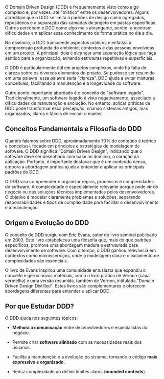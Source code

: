 O Domain Driven Design (DDD) é frequentemente visto como algo complexo e, por vezes, até "místico" entre os desenvolvedores. Alguns acreditam que o DDD se limita a padrões de design como agregados, repositórios e a separação das camadas do projeto em pastas específicas. Outros percebem o DDD como algo mais abrangente, porém, encontram dificuldades em aplicar esse conhecimento de forma prática no dia a dia.

Na essência, o DDD transcende aspectos práticos e enfatiza a compreensão profunda do ambiente, contextos e das pessoas envolvidas em um projeto. A principal ideia é alcançar uma separação lógica que faça sentido para a organização, evitando estruturas repetitivas e superficiais.

O DDD é particularmente útil em projetos complexos, onde há falta de clareza sobre os diversos elementos do projeto. Se pudesse ser resumido em uma palavra, essa palavra seria "clareza". DDD ajuda a evitar misturas conceituais, facilitando a manutenção e a longevidade do software.

Outro ponto importante abordado é o conceito de "software legado". Tradicionalmente, um software legado é visto negativamente, associado a dificuldades de manutenção e evolução. No entanto, aplicar práticas de DDD pode transformar essa percepção, criando sistemas antigos, mas organizados, claros e fáceis de evoluir e manter.

## Conceitos Fundamentais e Filosofia do DDD

Quando falamos sobre DDD, aproximadamente 70% do conteúdo é teórico e conceitual, focado em princípios e estratégias de modelagem de software. O DDD significa "Domain Driven Design", indicando que o software deve ser desenhado com base no domínio, o coração da aplicação. Portanto, é importante destacar que é um conteúdo denso, embora a abordagem prática ajude a entender e aplicar os principais padrões do DDD.

O DDD visa compreender e organizar regras, processos e complexidades do software. A complexidade é especialmente relevante porque pode vir do negócio ou das soluções técnicas implementadas pelos desenvolvedores. O objetivo é modelar claramente problemas e soluções, separando responsabilidades e tipos de complexidade para facilitar o desenvolvimento e a manutenção.

## Origem e Evolução do DDD

O conceito de DDD surgiu com Eric Evans, autor do livro seminal publicado em 2003. Este livro estabeleceu uma filosofia que, mais do que padrões específicos, promove uma abordagem madura e estruturada para desenvolvimento de software. Com o tempo, o DDD ganhou relevância em contextos como microsserviços, onde a modelagem clara e o isolamento de complexidades são essenciais.

O livro de Evans inspirou uma comunidade entusiasta que expandiu o conceito e gerou novos materiais, como o livro prático de Vernon (capa vermelha) e uma versão resumida, também de Vernon, intitulada "Domain Driven Design Distilled". Estes livros são complementares e oferecem abordagens diferentes para entender e aplicar DDD.

## Por que Estudar DDD?

O DDD ajuda nos seguintes tópicos:

- **Melhora a comunicação** entre desenvolvedores e especialistas do negócio.
    
- Permite criar **software alinhado** com as necessidades reais dos usuários.
    
- Facilita a manutenção e a evolução do sistema, tornando o código **mais expressivo e organizado**.
    
- Reduz complexidade ao definir limites claros (**bounded contexts**).